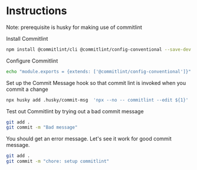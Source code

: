 # Instructions

Note: prerequisite is husky for making use of commitlint

Install Commitlint

```sh
npm install @commitlint/cli @commitlint/config-conventional --save-dev
```

Configure Commitlint

```sh
echo "module.exports = {extends: ['@commitlint/config-conventional']}" > commitlint.config.js
```

Set up the Commit Message hook so that commit lint is invoked when you commit a change

```sh
npx husky add .husky/commit-msg  'npx --no -- commitlint --edit ${1}'
```

Test out Commitlint by trying out a bad commit message

```sh
git add .
git commit -m "Bad message"
```

You should get an error message.  Let's see it work for good commit message.

```sh
git add .
git commit -m "chore: setup commitlint"
```

